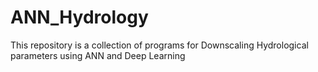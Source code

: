 # ANN_Hydrology
This repository is a collection of programs for Downscaling Hydrological parameters using ANN and Deep Learning
